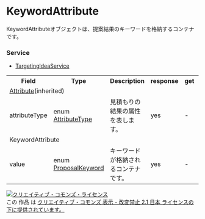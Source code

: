 # KeywordAttribute
KeywordAttributeオブジェクトは、提案結果のキーワードを格納するコンテナです。
### Service
+ [TargetingIdeaService](../services/TargetingIdeaService.md)

<table>
 <tr>
  <th>Field</th>
  <th>Type</th>
  <th>Description</th>
  <th>response</th>
  <th>get</th>
  <th>add</th>
  <th>set</th>
  <th>remove</th>
 </tr>
 <tr>
  <td colspan="8"><a href="./Attribute.md">Attribute</a>(inherited)</td>
 </tr>
 <tr>
  <td>attributeType</td>
  <td>enum <a href="../data/AttributeType.md">AttributeType</a></td>
  <td>見積もりの結果の属性を表します。</td>
  <td>yes</td>
  <td>-</td>
  <td>-</td>
  <td>-</td>
  <td>-</td>
 </tr>
 <tr>
  <td colspan="8">KeywordAttribute</td>
 </tr>
 <tr>
  <td>value</td>
  <td>enum <a href="./ProposalKeyword.md">ProposalKeyword</a></td>
  <td>キーワードが格納されるコンテナです。</td>
  <td>yes</td>
  <td>-</td>
  <td>-</td>
  <td>-</td>
  <td>-</td>
 </tr>
</table>

<a rel="license" href="http://creativecommons.org/licenses/by-nd/2.1/jp/"><img alt="クリエイティブ・コモンズ・ライセンス" style="border-width:0" src="https://i.creativecommons.org/l/by-nd/2.1/jp/88x31.png" /></a><br />この 作品 は <a rel="license" href="http://creativecommons.org/licenses/by-nd/2.1/jp/">クリエイティブ・コモンズ 表示 - 改変禁止 2.1 日本 ライセンスの下に提供されています。</a>
